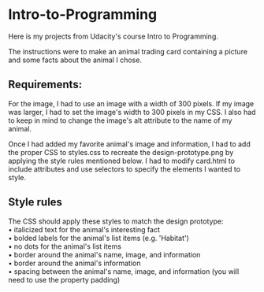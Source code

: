 # Intro-to-Programming
Here is my projects from Udacity's course Intro to Programming.

The instructions were to make an animal trading card containing a picture and some facts about the animal I chose. 

## Requirements:
For the image, I had to use an image with a width of 300 pixels. If my image was larger, I had to set the image's width to 300 pixels in my CSS. I also had to keep in mind to change the image's alt attribute to the name of my animal. 

Once I had added my favorite animal's image and information, I had to add the proper CSS to styles.css to recreate the design-prototype.png by applying the style rules mentioned below. I had to modify card.html to include attributes and use selectors to specify the elements I wanted to style.

## Style rules
The CSS should apply these styles to match the design prototype: <br>
• italicized text for the animal's interesting fact <br>
• bolded labels for the animal's list items (e.g. 'Habitat') <br>
• no dots for the animal's list items <br>
• border around the animal's name, image, and information <br>
• border around the animal's information <br>
• spacing between the animal's name, image, and information (you will need to use the property padding)

